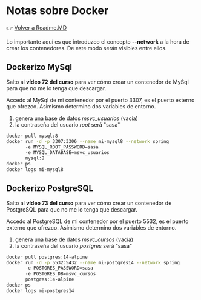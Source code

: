 # Notas sobre Docker

👉 [Volver a Readme.MD](Readme.MD)

Lo importante aquí es que introduzco el concepto **--network** a la hora de crear los contenedores.
De este modo serán visibles entre ellos. 

## Dockerizo  MySql

Salto al **vídeo 72 del curso** para ver cómo crear un contenedor de MySql para que no me lo tenga que descargar.

Accedo al MySql de mi contenedor por el puerto 3307, es el puerto externo que ofrezco.
Asimismo determino dos variables de entorno.
1. genera una base de datos *msvc_usuarios* (vacía)
2. la contraseña del usuario *root* será "sasa"
```bash
docker pull mysql:8
docker run -d -p 3307:3306 --name mi-mysql8 --network spring 
       -e MYSQL_ROOT_PASSWORD=sasa
       -e MYSQL_DATABASE=msvc_usuarios
       mysql:8
docker ps
docker logs mi-mysql8
```
## Dockerizo  PostgreSQL

Salto al **vídeo 73 del curso** para ver cómo crear un contenedor de PostgreSQL para que no me lo tenga que descargar.

Accedo al PostgreSQL de mi contenedor por el puerto 5532, es el puerto externo que ofrezco.
Asimismo determino dos variables de entorno.
1. genera una base de datos *msvc_cursos* (vacía)
2. la contraseña del usuario *postgres* será "sasa"
```bash
docker pull postgres:14-alpine
docker run -d -p 5532:5432 --name mi-postgres14 --network spring 
       -e POSTGRES_PASSWORD=sasa
       -e POSTGRES_DB=msvc_cursos
       postgres:14-alpine
docker ps
docker logs mi-postgres14
```